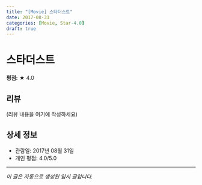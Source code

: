 ```yaml
---
title: "[Movie] 스타더스트"
date: 2017-08-31
categories: [Movie, Star-4.0]
draft: true
---
```


# 스타더스트

**평점:** ★ 4.0

## 리뷰

(리뷰 내용을 여기에 작성하세요)

## 상세 정보

- 관람일: 2017년 08월 31일
- 개인 평점: 4.0/5.0

---

*이 글은 자동으로 생성된 임시 글입니다.*
